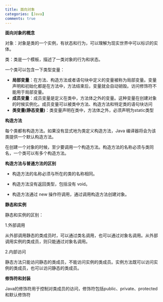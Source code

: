 ```yaml
---
title: 面向对象
categories: [Java]
comments: true
---
```


**面向对象的概念**

对象：对象是类的一个实例，有状态和行为，可以理解为现实世界中可以标识的实体。

类：类是一个模板，描述了一类对象的行为和状态。

一个类可以包含一下类型变量：

- **局部变量**：在方法、构造方法或者语句块中定义的变量被称为局部变量。变量声明和初始化都是在方法中，方法结束后，变量就会自动销毁。访问修饰符不能用于局部变量。
- **成员变量**：成员变量是定义在类中，方法体之外的变量。这种变量在创建对象的时候实例化。成员变量可以被类中方法、构造方法和特定类的语句块访问
- **类变量(静态变量)**：类变量声明在类中，方法体之外，必须声明为static类型

**构造方法**

每个类都有构造方法。如果没有显式地为类定义构造方法，Java 编译器将会为该类提供一个默认构造方法。

在创建一个对象的时候，至少要调用一个构造方法。构造方法的名称必须与类同名，一个类可以有多个构造方法。

**构造方法与普通方法的区别**

- 构造方法的名称必须与所在的类的名称相同。

- 构造方法没有返回类型，包括没有 void。

- 构造方法通过 new 操作符调用，通过调用构造方法创建对象。


**静态和实例**

静态和实例的区别：

1.外部调用

​	从外部调用静态的类成员时，可以通过类名调用，也可以通过对象名调用。从外部调用实例的类成员，则只能通过对象名调用。

2.内部访问

​	静态方法只能访问静态的类成员，不能访问实例的类成员。实例方法既可以访问实例的类成员，也可以访问静态的类成员。

**修饰符和封装**

Java的修饰符用于控制对类成员的访问，修饰符包括public、private、protected和默认修饰符

